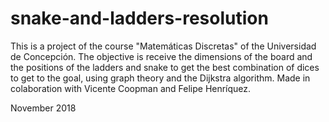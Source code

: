 # snake-and-ladders-resolution
This is a project of the course "Matemáticas Discretas" of the Universidad de Concepción. The objective is receive the dimensions of the board and the positions of the ladders and snake to get the best combination of dices to get to the goal, using graph theory and the Dijkstra algorithm. Made in colaboration with Vicente Coopman and Felipe Henríquez.

November 2018
